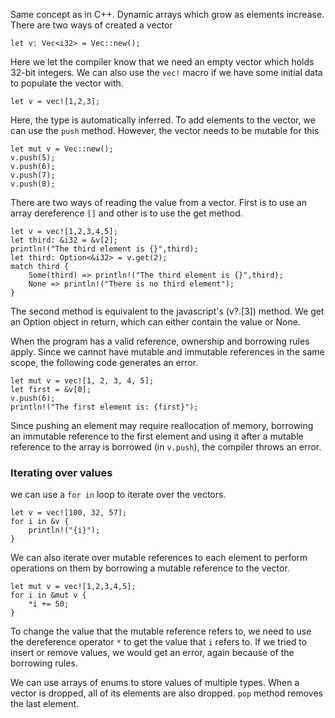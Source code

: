 Same concept as in C++. Dynamic arrays which grow as elements increase. There are two ways of created a vector
```
let v: Vec<i32> = Vec::new();
```
Here we let the compiler know that we need an empty vector which holds 32-bit integers. We can also use the `vec!` macro if we have some initial data to populate the vector with.

```
let v = vec![1,2,3];
```
Here, the type is automatically inferred. To add elements to the vector, we can use the `push` method. However, the vector needs to be mutable for this
```
let mut v = Vec::new();
v.push(5);
v.push(6);
v.push(7);
v.push(8);
```

There are two ways of reading the value from a vector. First is to use an array dereference `[]` and other is to use the get method.
```
let v = vec![1,2,3,4,5];
let third: &i32 = &v[2];
println!("The third element is {}",third);
let third: Option<&i32> = v.get(2);
match third {
    Some(third) => println!("The third element is {}",third);
    None => println!("There is no third element");
}
```

The second method is equivalent to the javascript's (v?.[3]) method. We get an Option object in return, which can either contain the value or None.

When the program has a valid reference, ownership and borrowing rules apply. Since we cannot have mutable and immutable references in the same scope, the following code generates an error.
```
let mut v = vec![1, 2, 3, 4, 5];
let first = &v[0];
v.push(6);
println!("The first element is: {first}");
```

Since pushing an element may require reallocation of memory, borrowing an immutable reference to the first element and using it after a mutable reference to the array is borrowed (in `v.push`), the compiler throws an error.

### Iterating over values
we can use a `for in` loop to iterate over the vectors.
```
let v = vec![100, 32, 57];
for i in &v {
    println!("{i}");
}
```
We can also iterate over mutable references to each element to perform operations on them by borrowing a mutable reference to the vector.

```
let mut v = vec![1,2,3,4,5];
for i in &mut v {
    *i += 50;
}
```

To change the value that the mutable reference refers to, we need to use the dereference operator `*` to get the value that `i` refers to. If we tried to insert or remove values, we would get an error, again because of the borrowing rules.

We can use arrays of enums to store values of multiple types. When a vector is dropped, all of its elements are also dropped. `pop` method removes the last element.